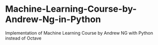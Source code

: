 # Machine-Learning-Course-by-Andrew-Ng-in-Python
Implementation of Machine Learning Course by Andrew NG with Python instead of Octave 
